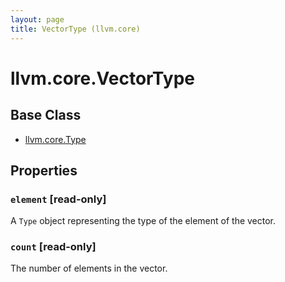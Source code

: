 ```yaml
---
layout: page
title: VectorType (llvm.core)
---
```


# llvm.core.VectorType

## Base Class

- [llvm.core.Type](llvm.core.Type.html)

## Properties


### `element` \[read-only]

A `Type` object representing the type of the element of the vector.


### `count` \[read-only]

The number of elements in the vector.


